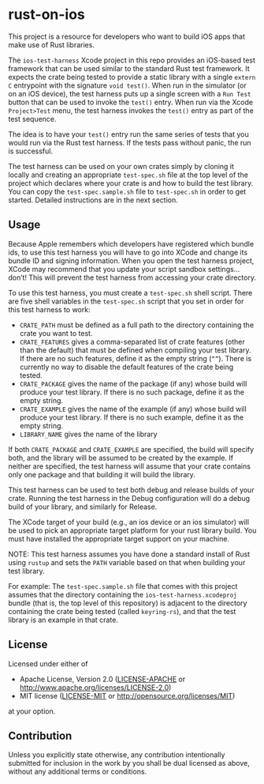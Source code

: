 # rust-on-ios

This project is a resource for developers who want to build iOS apps that make use of Rust libraries.

The `ios-test-harness` Xcode project in this repo provides an iOS-based test framework that can be used similar to the standard Rust test framework.  It expects the crate being tested to provide a static library with a single `extern C` entrypoint with the signature `void test()`.  When run in the simulator (or on an iOS device), the test harness puts up a single screen with a `Run Test` button that can be used to invoke the `test()` entry.  When run via the Xcode `Project>Test` menu, the test harness invokes the `test()` entry as part of the test sequence.

The idea is to have your `test()` entry run the same series of tests that you would run via the Rust test harness.  If the tests pass without panic, the run is successful.

The test harness can be used on your own crates simply by cloning it locally and creating an appropriate `test-spec.sh` file at the top level of the project which declares where your crate is and how to build the test library.  You can copy the `test-spec.sample.sh` file to `test-spec.sh` in order to get started. Detailed instructions are in the next section.

## Usage

Because Apple remembers which developers have registered which bundle ids, to use this test harness you will have to go into XCode and change its bundle ID and signing information. When you open the test harness project, XCode may recommend that you update your script sandbox settings…don’t! This will prevent the test harness from accessing your crate directory.

To use this test harness, you must create a `test-spec.sh` shell script. There are five shell variables in the `test-spec.sh` script that you set in order for this test harness to work:

* `CRATE_PATH` must be defined as a full path to the directory containing the crate you want to test. 
* `CRATE_FEATURES` gives a comma-separated list of crate features (other than the default) that must be defined when compiling your test library. If there are no such features, define it as the empty string (`“”`). There is currently no way to disable the default features of the crate being tested.
* `CRATE_PACKAGE` gives the name of the package (if any) whose build will produce your test library. If there is no such package, define it as the empty string.
* `CRATE_EXAMPLE` gives the name of the example (if any) whose build will produce your test library. If there is no such example, define it as the empty string.
* `LIBRARY_NAME` gives the name of the library 

If both `CRATE_PACKAGE` and `CRATE_EXAMPLE` are specified, the build will specify both, and the library will be assumed to be created by the example. If neither are specified, the test harness will assume that your crate contains only one package and that building it will build the library.

This test harness can be used to test both debug and release builds of your crate. Running the test harness in the Debug configuration will do a debug build of your library, and similarly for Release.

The XCode target of your build (e.g., an ios device or an ios simulator) will be used to pick an appropriate target platform for your rust library build. You must have installed the appropriate target support on your machine.

NOTE: This test harness assumes you have done a standard install of Rust using `rustup` and sets the `PATH` variable based on that when building your test library.

For example: The `test-spec.sample.sh` file that comes with this project assumes that the directory containing the `ios-test-harness.xcodeproj` bundle (that is, the top level of this repository) is adjacent to the directory containing the crate being tested (called `keyring-rs`), and that the test library is an example in that crate.

## License

Licensed under either of

* Apache License, Version 2.0 ([LICENSE-APACHE](LICENSE-APACHE) or http://www.apache.org/licenses/LICENSE-2.0)
* MIT license ([LICENSE-MIT](LICENSE-MIT) or http://opensource.org/licenses/MIT)

at your option.

## Contribution

Unless you explicitly state otherwise, any contribution intentionally submitted
for inclusion in the work by you shall be dual licensed as above, without any
additional terms or conditions.

